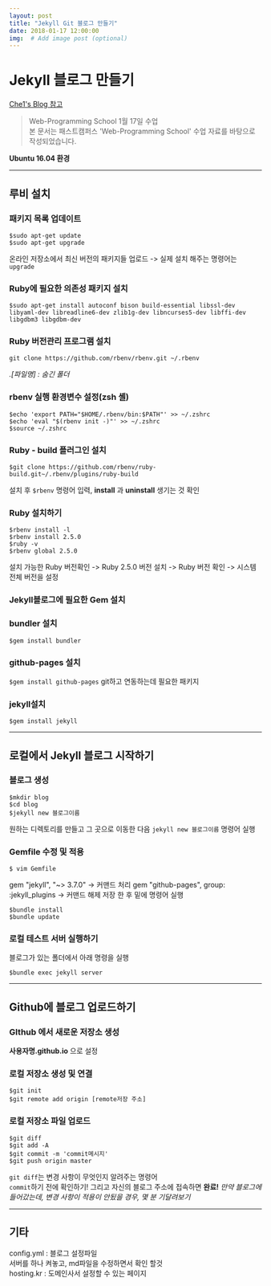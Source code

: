 ```yaml
---
layout: post
title: "Jekyll Git 블로그 만들기"
date: 2018-01-17 12:00:00
img:  # Add image post (optional)
---
```

# Jekyll 블로그 만들기
[Che1's Blog 참고](https://nachwon.github.io/)
>Web-Programming School 1월 17일 수업 <br>
 본 문서는 패스트캠퍼스 'Web-Programming School' 수업 자료를 바탕으로 작성되었습니다.

**Ubuntu 16.04 환경**

--------------
## 루비 설치
### 패키지 목록 업데이트
```
$sudo apt-get update
$sudo apt-get upgrade
```
온라인 저장소에서 최신 버전의 패키지들 업로드 -> 실제 설치 해주는 명령어는 `upgrade`

### Ruby에 필요한 의존성 패키지 설치
```
$sudo apt-get install autoconf bison build-essential libssl-dev libyaml-dev libreadline6-dev zlib1g-dev libncurses5-dev libffi-dev libgdbm3 libgdbm-dev
```

### Ruby 버전관리 프로그램 설치
`git clone https://github.com/rbenv/rbenv.git ~/.rbenv`

*.[파일명] : 숨긴 폴더*


### rbenv 실행 환경변수 설정(zsh 셸)
```
$echo 'export PATH="$HOME/.rbenv/bin:$PATH"' >> ~/.zshrc
$echo 'eval "$(rbenv init -)"' >> ~/.zshrc
$source ~/.zshrc
```

### Ruby - build 플러그인 설치
```
$git clone https://github.com/rbenv/ruby-build.git~/.rbenv/plugins/ruby-build
```

설치 후 `$rbenv` 명령어 입력, **install** 과 **uninstall** 생기는 것 확인
### Ruby 설치하기
```
$rbenv install -l
$rbenv install 2.5.0
$ruby -v
$rbenv global 2.5.0
```

설치 가능한 Ruby 버전확인 -> Ruby 2.5.0 버전 설치 -> Ruby 버전 확인 -> 시스템 전체 버전을 설정

### Jekyll블로그에 필요한 Gem 설치
### bundler 설치
`$gem install bundler`

### github-pages 설치
`$gem install github-pages`
git하고 연동하는데 필요한 패키지

### jekyll설치
`$gem install jekyll`

----------------

## 로컬에서 Jekyll 블로그 시작하기
### 블로그 생성
```
$mkdir blog
$cd blog
$jekyll new 블로그이름
```

원하는 디렉토리를 만들고 그 곳으로 이동한 다음 `jekyll new 블로그이름` 명령어 실행

### Gemfile 수정 및 적용
```
$ vim Gemfile
```
gem "jekyll", "~> 3.7.0"  -> 커맨드 처리
gem "github-pages", group: :jekyll_plugins -> 커맨드 해제
저장 한 후 밑에 명령어 실행

```
$bundle install
$bundle update
```

### 로컬 테스트 서버 실행하기
블로그가 있는 폴더에서 아래 명령을 실행

`$bundle exec jekyll server`

-------------------
## Github에 블로그 업로드하기
### GIthub 에서 새로운 저장소 생성
**사용자명.github.io** 으로 설정

### 로컬 저장소 생성 및 연결
```
$git init
$git remote add origin [remote저장 주소]
```

### 로컬 저장소 파일 업로드
```
$git diff
$git add -A
$git commit -m 'commit메시지'
$git push origin master
```
`git diff`는  변경 사항이 무엇인지 알려주는 명령어<br>
`commit`하기 전에 확인하기!
그리고 자신의 블로그 주소에 접속하면 **완료!**
*만약 블로그에 들어갔는데, 변경 사항이 적용이 안됬을 경우, 몇 분 기달려보기*

------------
## 기타
config.yml : 블로그 설정파일<br>
서버를 하나 켜놓고, md파일을 수정하면서 확인 할것<br>
hosting.kr : 도메인사서 설정할 수 있는 페이지<br>

